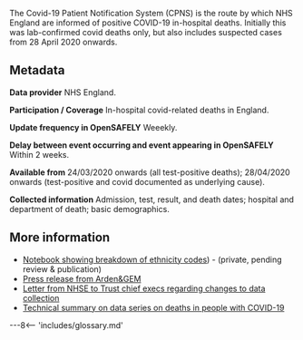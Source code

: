 The Covid-19 Patient Notification System (CPNS) is the route by which NHS England are informed of positive COVID-19 in-hospital deaths.
Initially this was lab-confirmed covid deaths only, but also includes suspected cases from 28 April 2020 onwards.

## Metadata

**Data provider** NHS England.

**Participation / Coverage** In-hospital covid-related deaths in England.

**Update frequency in OpenSAFELY** Weeekly.

**Delay between event occurring and event appearing in OpenSAFELY** Within 2 weeks.

**Available from** 24/03/2020 onwards (all test-positive deaths); 28/04/2020 onwards (test-positive and covid documented as underlying cause).

**Collected information** Admission, test, result, and death dates; hospital and department of death; basic demographics.

## More information
* [Notebook showing breakdown of ethnicity codes](https://github.com/opensafely/rapid-reports/blob/master/notebooks/ethnicity-codes.ipynb)) - (private, pending review & publication)
* [Press release from Arden&GEM](https://www.ardengemcsu.nhs.uk/showcase/news-events/news-events/supporting-providers-to-record-covid-19-patient-notifications/)
* [Letter from NHSE to Trust chief execs regarding changes to data collection](https://www.england.nhs.uk/coronavirus/wp-content/uploads/sites/52/2020/04/C0389-update-to-cpns-reporting-letter-27-april-2020.pdf)
* [Technical summary on data series on deaths in people with COVID-19](https://assets.publishing.service.gov.uk/government/uploads/system/uploads/attachment_data/file/882565/Technical_Summary_PHE_Data_Series_COVID-19_Deaths_20200429.pdf)



---8<-- 'includes/glossary.md'
